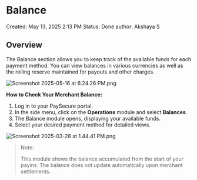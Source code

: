 # Balance

Created: May 13, 2025 2:13 PM
Status: Done
author: Akshaya S

## Overview

The Balance section allows you to keep track of the available funds for each payment method. You can view balances in various currencies as well as the rolling reserve maintained for payouts and other charges.

![Screenshot 2025-05-16 at 6.24.26 PM.png](/img/Screenshot_2025-05-16_at_6.24.26_PM.png)

**How to Check Your Merchant Balance:**

1. Log in to your PaySecure portal.
2. In the side menu, click on the **Operations** module and select **Balances**.
3. The Balance module opens, displaying your available funds.
4. Select your desired payment method for detailed views.

![Screenshot 2025-03-28 at 1.44.41 PM.png](/img/Screenshot_2025-03-28_at_1.44.41_PM.png)

> Note:
> 
> 
> This module shows the balance accumulated from the start of your payins. The balance does not update automatically upon merchant settlements.
>